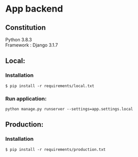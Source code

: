 # App backend

## Constitution
Python 3.8.3   
Framework : Django  3.1.7

## Local:
### Installation
`$ pip install -r requirements/local.txt`  

### Run application:
`python manage.py runserver --settings=app.settings.local`

## Production:

### Installation
`$ pip install -r requirements/production.txt`  
